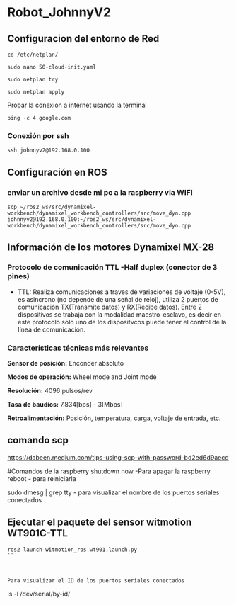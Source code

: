 # Robot_JohnnyV2


## Configuracion del entorno de Red 
```
cd /etc/netplan/
```
```
sudo nano 50-cloud-init.yaml
```
```
sudo netplan try
```
```
sudo netplan apply
```

Probar la conexión a internet usando la terminal 
```
ping -c 4 google.com
```

### Conexión por ssh
```
ssh johnnyv2@192.168.0.100
```
## Configuración en ROS

### enviar un archivo desde mi pc a la raspberry via WIFI

```
scp ~/ros2_ws/src/dynamixel-workbench/dynamixel_workbench_controllers/src/move_dyn.cpp johnnyv2@192.168.0.100:~/ros2_ws/src/dynamixel-workbench/dynamixel_workbench_controllers/src/move_dyn.cpp 
```


## Información de los motores Dynamixel MX-28

### Protocolo de comunicación TTL -Half duplex (conector de 3 pines) 

 - TTL: Realiza comunicaciones a traves de variaciones de voltaje (0-5V), es asincrono (no depende de una señal de reloj), utiliza 2 puertos de comunicación TX(Transmite datos) y RX(Recibe datos). Entre 2 dispositivos se trabaja con la modalidad maestro-esclavo, es decir en este protocolo solo uno de los dispositvcos puede tener el control de la línea de comunicación.

### Características técnicas más relevantes

**Sensor de posición:** Enconder absoluto

**Modos de operación:** Wheel mode and Joint mode

**Resolución:** 4096 pulsos/rev

**Tasa de baudios:** 7.834[bps] - 3[Mbps]

**Retroalimentación:** Posición, temperatura, carga, voltaje de entrada, etc.

## comando scp
https://dabeen.medium.com/tips-using-scp-with-password-bd2ed6d9aecd

#Comandos de la raspberry
shutdown now -Para apagar la raspberry
reboot - para reiniciarla

sudo dmesg | grep tty - para visualizar el nombre de los puertos seriales conectados

## Ejecutar el paquete del sensor witmotion WT901C-TTL
```
ros2 launch witmotion_ros wt901.launch.py
``



Para visualizar el ID de los puertos seriales conectados
```
ls -l /dev/serial/by-id/ 
```
